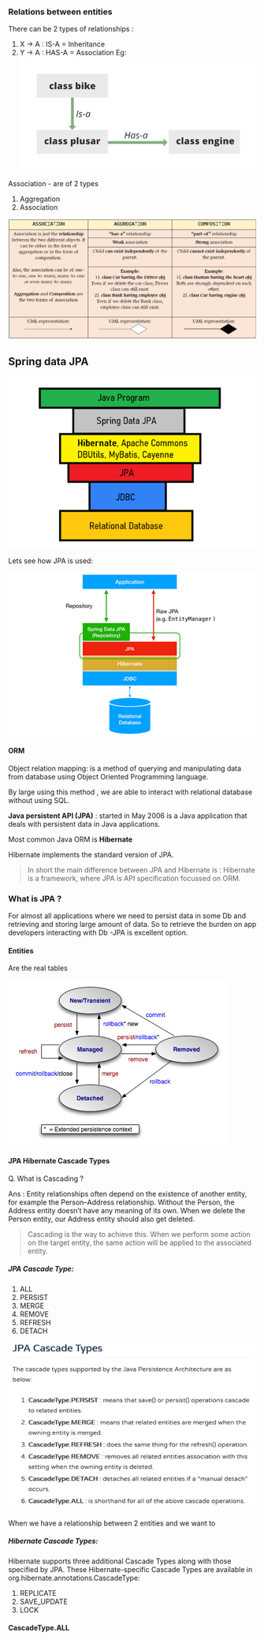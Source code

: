 ### Relations between entities

There can be 2 types of relationships :
1. X -> A : IS-A = Inheritance
2. Y -> A : HAS-A = Association
Eg:
![img_10.png](img_10.png)

Association - are of 2 types
1. Aggregation
2. Association

![img_11.png](img_11.png)


## Spring data JPA

![img_5.png](img_5.png)

Lets see how JPA is used:

![img_6.png](img_6.png)


#### ORM
Object relation mapping: is a method of querying and manipulating data from database using Object Oriented Programming language.


By large using this method , we are able to interact with relational database without using SQL.

**Java persistent API (JPA)** : started in May 2006 is a Java application that deals with persistent data in Java applications.

Most common Java ORM is **Hibernate**

Hibernate implements the standard version of JPA. 

>In short the main difference between JPA and Hibernate is : Hibernate is a framework, where JPA is API specification focussed on ORM.


### What is JPA ?
For almost all applications where we need to persist data in some Db and retrieving and storing large amount of data.
So to retrieve the burden on app developers interacting with Db -JPA is excellent option.

#### Entities
Are the real tables

![img_9.png](img_9.png)


#### JPA Hibernate Cascade Types

Q. What is Cascading ?

Ans : Entity relationships often depend on the existence of another entity, 
    for example the Person–Address relationship. 
    Without the Person, the Address entity doesn’t have any meaning of its own. 
    When we delete the Person entity, our Address entity should also get deleted.

> Cascading is the way to achieve this. 
> When we perform some action on the target entity, the same action will be applied to the associated entity.


##### JPA Cascade Type:
1. ALL
2. PERSIST
3. MERGE
4. REMOVE
5. REFRESH
6. DETACH


![img_8.png](img_8.png)

When we have a relationship between 2 entities and we want to 
##### Hibernate Cascade Types:

Hibernate supports three additional Cascade Types along with those specified by JPA.
These Hibernate-specific Cascade Types are available in org.hibernate.annotations.CascadeType:
1. REPLICATE
2. SAVE_UPDATE
3. LOCK


#### CascadeType.ALL



